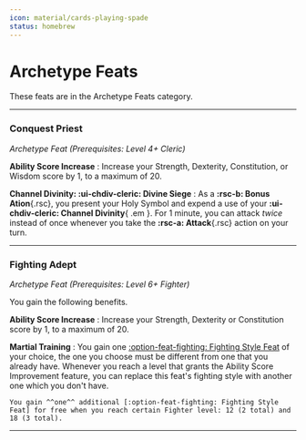 ```yaml
---
icon: material/cards-playing-spade
status: homebrew
---
```


# Archetype Feats

These feats are in the Archetype Feats category.

---

### Conquest Priest

_Archetype Feat (Prerequisites: Level 4+ Cleric)_

**Ability Score Increase**
:   Increase your Strength, Dexterity, Constitution, or Wisdom score by 1, to a maximum of 20.

**Channel Divinity: :ui-chdiv-cleric: Divine Siege**
:   As a **:rsc-b: Bonus Ation**{.rsc}, you present your Holy Symbol and expend a use of your **:ui-chdiv-cleric: Channel Divinity**{ .em }. For 1 minute, you can attack *twice* instead of once whenever you take the **:rsc-a: Attack**{.rsc} action on your turn.

---

### Fighting Adept

_Archetype Feat (Prerequisites: Level 6+ Fighter)_

You gain the following benefits.

**Ability Score Increase**
:   Increase your Strength, Dexterity or Constitution score by 1, to a maximum of 20.

**Martial Training**
:   You gain one [:option-feat-fighting: Fighting Style Feat] of your choice, the one you choose must be different from one that you already have. Whenever you reach a level that grants the Ability Score Improvement feature, you can replace this feat's fighting style with another one which you don't have.

    You gain ^^one^^ additional [:option-feat-fighting: Fighting Style Feat] for free when you reach certain Fighter level: 12 (2 total) and 18 (3 total).

[:option-feat-fighting: Fighting Style Feat]: ../feat/feat-fighting-style/index.md

---

